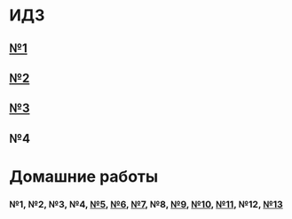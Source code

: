 # ИДЗ
## [№1](IHW1)
## [№2](IHW2)
## [№3](IHW3)
## №4
# Домашние работы
### №1, №2, №3, №4, [№5](hw5), [№6](hw6), [№7](hw7), №8, [№9](hw9), [№10](hw10), [№11](hw11), №12, [№13](hw13)

